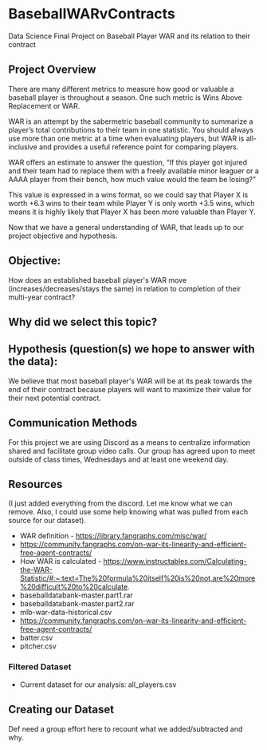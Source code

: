 # BaseballWARvContracts

Data Science Final Project on Baseball Player WAR and its relation to their contract

## Project Overview

There are many different metrics to measure how good or valuable a baseball player is throughout a season. One such metric is Wins Above Replacement or WAR. 

WAR is an attempt by the sabermetric baseball community to summarize a player’s total contributions to their team in one statistic. You should always use more than one metric at a time when evaluating players, but WAR is all-inclusive and provides a useful reference point for comparing players. 

WAR offers an estimate to answer the question, “If this player got injured and their team had to replace them with a freely available minor leaguer or a AAAA player from their bench, how much value would the team be losing?” 

This value is expressed in a wins format, so we could say that Player X is worth +6.3 wins to their team while Player Y is only worth +3.5 wins, which means it is highly likely that Player X has been more valuable than Player Y.

Now that we have a general understanding of WAR, that leads up to our project objective and hypothesis. 


## Objective: 

How does an established baseball player's WAR move (increases/decreases/stays the same) in relation to completion of their multi-year contract? 

## Why did we select this topic? 


## Hypothesis (question(s) we hope to answer with the data):

We believe that most baseball player's WAR will be at its peak towards the end of their contract because players will want to maximize their value for their next potential contract.

## Communication Methods

For this project we are using Discord as a means to centralize information shared and facilitate group video calls. 
Our group has agreed upon to meet outside of class times, Wednesdays and at least one weekend day. 

## Resources

(I just added everything from the discord. Let me know what we can remove. Also, I could use some help knowing what was pulled from each source for our dataset).  

* WAR definition - https://library.fangraphs.com/misc/war/ 
* https://community.fangraphs.com/on-war-its-linearity-and-efficient-free-agent-contracts/
* How WAR is calculated - https://www.instructables.com/Calculating-the-WAR-Statistic/#:~:text=The%20formula%20itself%20is%20not,are%20more%20difficult%20to%20calculate.
* baseballdatabank-master.part1.rar
* baseballdatabank-master.part2.rar
* mlb-war-data-historical.csv 
* https://community.fangraphs.com/on-war-its-linearity-and-efficient-free-agent-contracts/
* batter.csv
* pitcher.csv

###  Filtered Dataset

* Current dataset for our analysis: all_players.csv

## Creating our Dataset

Def need a group effort here to recount what we added/subtracted and why. 
